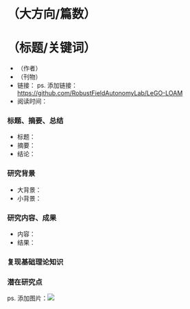 # （大方向/篇数）
# （标题/关键词）
- （作者）
- （刊物）
- 链接： ps. 添加链接： https://github.com/RobustFieldAutonomyLab/LeGO-LOAM 
- 阅读时间：

### 标题、摘要、总结
- 标题：
- 摘要：
- 结论：

### 研究背景
- 大背景：
- 小背景：

### 研究内容、成果
- 内容：
- 结果：

### 复现基础理论知识


### 潜在研究点


ps. 添加图片：![](https://github.com/RobustFieldAutonomyLab/LeGO-LOAM/raw/master/LeGO-LOAM/launch/demo.gif)
